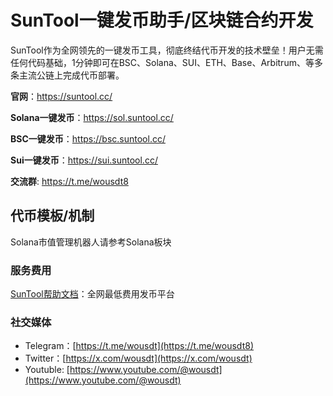 # SunTool一键发币助手/区块链合约开发
SunTool作为全网领先的一键发币工具，彻底终结代币开发的技术壁垒！用户无需任何代码基础，1分钟即可在BSC、Solana、SUI、ETH、Base、Arbitrum、等多条主流公链上完成代币部署。

**官网**：https://suntool.cc/

**Solana一键发币**：https://sol.suntool.cc/

**BSC一键发币**：https://bsc.suntool.cc/

**Sui一键发币**：https://sui.suntool.cc/

**交流群**: https://t.me/wousdt8


## **代币模板/机制** 


Solana市值管理机器人请参考Solana板块

### **服务费用** 

[SunTool帮助文档](https://help.suntool.cc)：全网最低费用发币平台

### **社交媒体** <a href="#she-jiao-mei-ti" id="she-jiao-mei-ti"></a>

* Telegram：[https://t.me/wousdt](https://t.me/wousdt8)
* Twitter：[https://x.com/wousdt](https://x.com/wousdt)
* Youtuble: [https://www.youtube.com/@wousdt](https://www.youtube.com/@wousdt)
